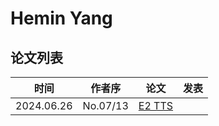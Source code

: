 # Hemin Yang


## 论文列表

| 时间 | 作者序 | 论文 | 发表 |
|:-:|:-:|---|---|
| 2024.06.26 | No.07/13 | [E2 TTS](../Models/Flow/2024.06.26_E2_TTS.md) |